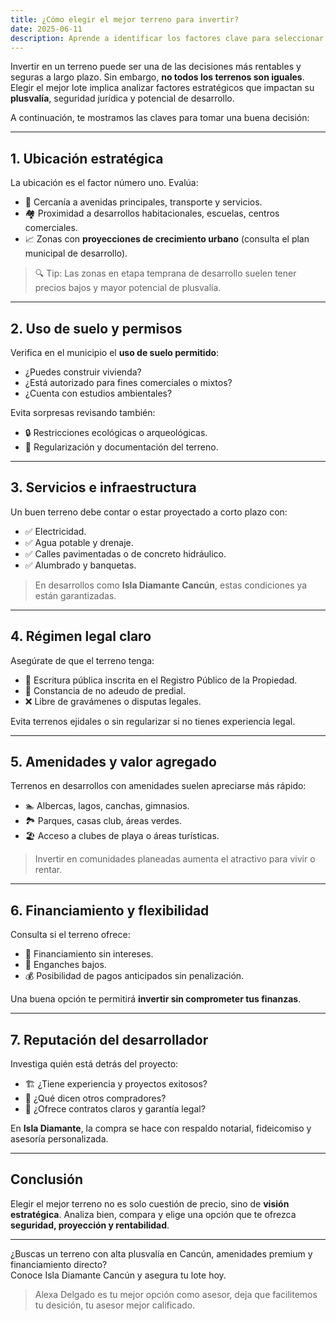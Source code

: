 ```yaml
---
title: ¿Cómo elegir el mejor terreno para invertir?
date: 2025-06-11
description: Aprende a identificar los factores clave para seleccionar un terreno con alta plusvalía y bajo riesgo.
---
```


Invertir en un terreno puede ser una de las decisiones más rentables y seguras a largo plazo. Sin embargo, **no todos los terrenos son iguales**. Elegir el mejor lote implica analizar factores estratégicos que impactan su **plusvalía**, seguridad jurídica y potencial de desarrollo.

A continuación, te mostramos las claves para tomar una buena decisión:

---

## 1. Ubicación estratégica

La ubicación es el factor número uno. Evalúa:

- 📍 Cercanía a avenidas principales, transporte y servicios.
- 🏘️ Proximidad a desarrollos habitacionales, escuelas, centros comerciales.
- 📈 Zonas con **proyecciones de crecimiento urbano** (consulta el plan municipal de desarrollo).

> 🔍 Tip: Las zonas en etapa temprana de desarrollo suelen tener precios bajos y mayor potencial de plusvalía.

---

## 2. Uso de suelo y permisos

Verifica en el municipio el **uso de suelo permitido**:

- ¿Puedes construir vivienda?
- ¿Está autorizado para fines comerciales o mixtos?
- ¿Cuenta con estudios ambientales?

Evita sorpresas revisando también:

- 🔒 Restricciones ecológicas o arqueológicas.
- 📜 Regularización y documentación del terreno.

---

## 3. Servicios e infraestructura

Un buen terreno debe contar o estar proyectado a corto plazo con:

- ✅ Electricidad.
- ✅ Agua potable y drenaje.
- ✅ Calles pavimentadas o de concreto hidráulico.
- ✅ Alumbrado y banquetas.

> En desarrollos como **Isla Diamante Cancún**, estas condiciones ya están garantizadas.

---

## 4. Régimen legal claro

Asegúrate de que el terreno tenga:

- 🧾 Escritura pública inscrita en el Registro Público de la Propiedad.
- 📄 Constancia de no adeudo de predial.
- ❌ Libre de gravámenes o disputas legales.

Evita terrenos ejidales o sin regularizar si no tienes experiencia legal.

---

## 5. Amenidades y valor agregado

Terrenos en desarrollos con amenidades suelen apreciarse más rápido:

- 🏊 Albercas, lagos, canchas, gimnasios.
- 🏞️ Parques, casas club, áreas verdes.
- 🏖️ Acceso a clubes de playa o áreas turísticas.

> Invertir en comunidades planeadas aumenta el atractivo para vivir o rentar.

---

## 6. Financiamiento y flexibilidad

Consulta si el terreno ofrece:

- 💸 Financiamiento sin intereses.
- 🤝 Enganches bajos.
- 💰 Posibilidad de pagos anticipados sin penalización.

Una buena opción te permitirá **invertir sin comprometer tus finanzas**.

---

## 7. Reputación del desarrollador

Investiga quién está detrás del proyecto:

- 🏗️ ¿Tiene experiencia y proyectos exitosos?
- 📢 ¿Qué dicen otros compradores?
- 🧾 ¿Ofrece contratos claros y garantía legal?

En **Isla Diamante**, la compra se hace con respaldo notarial, fideicomiso y asesoría personalizada.

---

## Conclusión

Elegir el mejor terreno no es solo cuestión de precio, sino de **visión estratégica**. Analiza bien, compara y elige una opción que te ofrezca **seguridad, proyección y rentabilidad**.

---

¿Buscas un terreno con alta plusvalía en Cancún, amenidades premium y financiamiento directo?  
Conoce Isla Diamante Cancún y asegura tu lote hoy.


> Alexa Delgado es tu mejor opción como asesor, deja que facilitemos tu desición, tu asesor mejor calificado.
